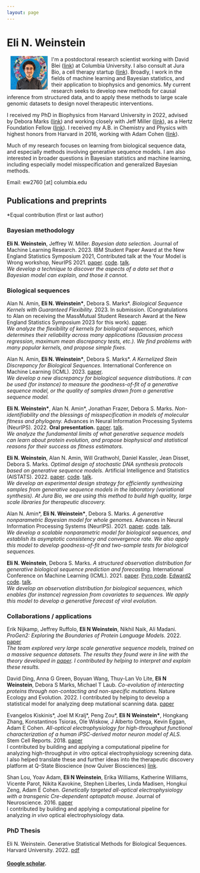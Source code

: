```yaml
---
layout: page
---
```


# Eli N. Weinstein

<img src="/images/Eli_Weinstein_square.jpeg" alt="drawing" width="100" align="left" hspace="10">


I'm a postdoctoral research scientist working with David Blei ([link](http://www.cs.columbia.edu/~blei/)) at Columbia University. 
I also consult at Jura Bio, a cell therapy startup ([link](https://www.jurabio.com/)). 
Broadly, I work in the fields of machine learning and Bayesian statistics, and their application to biophysics and genomics.
My current research seeks to develop new methods for causal inference from structured data, and to apply these methods to large scale genomic datasets to design novel therapeutic interventions.

I received my PhD in Biophysics from Harvard University in 2022, advised by Debora Marks ([link](https://marks.hms.harvard.edu/index.html)) and working closely with Jeff Miller ([link](https://jwmi.github.io/)), as a Hertz Foundation Fellow ([link](https://www.hertzfoundation.org/)). 
I received my A.B. in Chemistry and Physics with highest honors from Harvard in 2016, working with Adam Cohen ([link](http://cohenweb.rc.fas.harvard.edu/)).

Much of my research focuses on learning from biological sequence data, and especially methods involving generative sequence models. 
I am also interested in broader questions in Bayesian statistics and machine learning, including especially model misspecification and generalized Bayesian methods.


Email: ew2760 [at] columbia.edu

## Publications and preprints
\*Equal contribution (first or last author)

### Bayesian methodology

**Eli N. Weinstein**, Jeffrey W. Miller. *Bayesian data selection.* Journal of Machine Learning Research. 2023. IBM Student Paper Award at the New England Statistics Symposium 2021, Contributed talk at the Your Model is Wrong workshop, NeurIPS 2021. [paper](https://www.jmlr.org/papers/v24/21-1067.html). [code](https://github.com/EWeinstein/data-selection). [talk](https://neurips.cc/virtual/2021/workshop/21872#wse-detail-36907).\
*We develop a technique to discover the aspects of a data set that a Bayesian model can explain, and those it cannot.*

### Biological sequences

Alan N. Amin, **Eli N. Weinstein\***, Debora S. Marks\*. *Biological Sequence Kernels with Guaranteed Flexibility.* 2023. In submission.  (Congratulations to Alan on receiving the MassMutual Student Research Award at the New England Statistics Symposium 2023 for this work). [paper](https://arxiv.org/abs/2304.03775). \
*We analyze the flexibility of kernels for biological sequences, which determines their reliability across many applications (Gaussian process regression, maximum mean discrepancy tests, etc.). 
We find problems with many popular kernels, and propose simple fixes.*

Alan N. Amin, **Eli N. Weinstein\***, Debora S. Marks\*. *A Kernelized Stein Discrepancy for Biological Sequences.* International Conference on Machine Learning (ICML). 2023. [paper](https://openreview.net/forum?id=8LdBTjylEw).\
*We develop a new discrepancy for biological sequence distributions. It can be used (for instance) to measure the goodness-of-fit of a generative sequence model, or the quality of samples drawn from a generative sequence model.*

**Eli N. Weinstein\***, Alan N. Amin\*, Jonathan Frazer, Debora S. Marks. *Non-identifiability and the blessings of misspecification in models of molecular fitness and phylogeny.* Advances in Neural Information Processing Systems (NeurIPS). 2022. **Oral presentation.** [paper](https://openreview.net/pdf?id=CwG-o0ind6t). [talk](https://harvard.zoom.us/rec/share/NFsmlTHeL9FQb1V1MnJtKaG9sImezdX3cwlFadP22euNED__1WInzXteUUYMxPeB.YLiCg84HOz0yzYAO).\
*We analyze the fundamental limits of what generative sequence models can learn about protein evolution, and propose biophysical and statistical reasons for their success as fitness estimators.*

**Eli N. Weinstein**, Alan N. Amin, Will Grathwohl, Daniel Kassler, Jean Disset, Debora S. Marks. *Optimal design of stochastic DNA synthesis protocols based on generative sequence models.* Artificial Intelligence and Statistics (AISTATS). 2022. [paper](https://proceedings.mlr.press/v151/weinstein22a). [code](https://github.com/debbiemarkslab/variational-synthesis). [talk](https://www.youtube.com/watch?v=_h0S9pmcwgI&ab_channel=MLforproteinengineeringseminarseries).\
*We develop an experimental design strategy for efficiently synthesizing samples from generative sequence models in the laboratory (variational synthesis).
At Jura Bio, we are using this method to build high quality, large scale libraries for therapeutic discovery.*

Alan N. Amin\*, **Eli N. Weinstein\***, Debora S. Marks. *A generative nonparametric Bayesian model for whole genomes*. Advances in Neural Information Processing Systems (NeurIPS). 2021. [paper](https://proceedings.neurips.cc/paper/2021/hash/e9dcb63ca828d0e00cd05b445099ed2e-Abstract.html). [code](https://github.com/debbiemarkslab/BEAR). [talk](https://www.youtube.com/watch?v=bR8Ct75w3YE&t=2737s). \
*We develop a scalable nonparametric model for biological sequences, and establish its asymptotic consistency and convergence rate.
We also apply this model to develop goodness-of-fit and two-sample tests for biological sequences.*

**Eli N. Weinstein**, Debora S. Marks. *A structured observation distribution for generative biological sequence prediction and forecasting.* International Conference on Machine Learning (ICML). 2021. [paper](http://proceedings.mlr.press/v139/weinstein21a.html). [Pyro code](https://docs.pyro.ai/en/dev/contrib.mue.html). [Edward2 code](https://github.com/debbiemarkslab/MuE). [talk](https://www.youtube.com/watch?v=bR8Ct75w3YE&t=2737s).\
*We develop an observation distribution for biological sequences, which enables (for instance) regression from covariates to sequences.
We apply this model to develop a generative forecast of viral evolution.*

### Collaborations / applications

Erik Nijkamp, Jeffrey Ruffolo, **Eli N Weinstein**, Nikhil Naik, Ali Madani. *ProGen2: Exploring the Boundaries of Protein Language Models.* 2022. 
[paper](https://arxiv.org/pdf/2206.13517.pdf)\
*The team explored very large scale generative sequence models, trained on a massive sequence datasets. 
The results they found were in line with the theory developed in [paper](https://openreview.net/pdf?id=CwG-o0ind6t).
I contributed by helping to interpret and explain these results.*

David Ding, Anna G Green, Boyuan Wang, Thuy-Lan Vo Lite, **Eli N Weinstein**, Debora S Marks, Michael T Laub. 
*Co-evolution of interacting proteins through non-contacting and non-specific mutations.* Nature Ecology and Evolution. 2022.
I contributed by helping to develop a statistical model for analyzing deep mutational scanning data. [paper](https://www.nature.com/articles/s41559-022-01688-0)

Evangelos Kiskinis\*, Joel M Kralj\*, Peng Zou\*, **Eli N Weinstein\***, Hongkang Zhang, Konstantinos Tsioras, Ole Wiskow, J Alberto Ortega, Kevin Eggan, Adam E Cohen.
*All-optical electrophysiology for high-throughput functional characterization of a human iPSC-derived motor neuron model of ALS.* Stem Cell Reports. 2018. [paper](https://www.sciencedirect.com/science/article/pii/S2213671118301887)\
I contributed by building and applying a computational pipeline for analyzing high-throughput *in vitro* optical electrophysiology screening data.
I also helped translate these and further ideas into the therapeutic discovery platform at Q-State Bioscience (now Quiver Biosciences) [link](https://www.quiverbioscience.com/).

Shan Lou, Yoav Adam, **Eli N Weinstein**, Erika Williams, Katherine Williams, Vicente Parot, Nikita Kavokine, Stephen Liberles, Linda Madisen, Hongkui Zeng, Adam E Cohen.
*Genetically targeted all-optical electrophysiology with a transgenic Cre-dependent optopatch mouse.* Journal of Neuroscience. 2016. [paper](https://www.jneurosci.org/content/36/43/11059?utm_source=TrendMD&utm_medium=cpc&utm_campaign=JNeurosci_TrendMD_0)\
I contributed by building and applying a computational pipeline for analyzing *in vivo* optical electrophysiology data.

### PhD Thesis

Eli N. Weinstein. Generative Statistical Methods for Biological Sequences. Harvard University. 2022. [pdf](papers/dissertation.pdf)

#### [Google scholar](https://scholar.google.com/citations?user=Tkv7cWAAAAAJ&hl=en).
